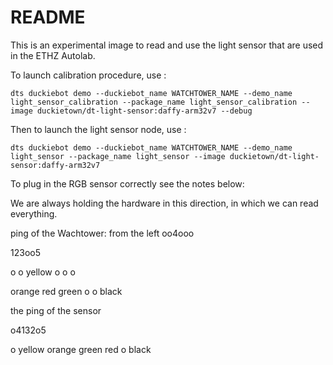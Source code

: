 # README

This is an experimental image to read and use the light sensor that are used in the ETHZ Autolab.

To launch calibration procedure, use : 

`dts duckiebot demo --duckiebot_name WATCHTOWER_NAME --demo_name light_sensor_calibration --package_name light_sensor_calibration --image duckietown/dt-light-sensor:daffy-arm32v7 --debug` 

Then to launch the light sensor node, use :

`dts duckiebot demo --duckiebot_name WATCHTOWER_NAME --demo_name light_sensor --package_name light_sensor --image duckietown/dt-light-sensor:daffy-arm32v7` 

To plug in the RGB sensor correctly see the notes below:

We are always holding the hardware in this direction, in which we can read everything.

ping of the Wachtower: from the left
oo4ooo

123oo5

o       o   yellow  o o o

orange  red green   o o black

the ping of the sensor

o4132o5

o yellow orange green red o black

